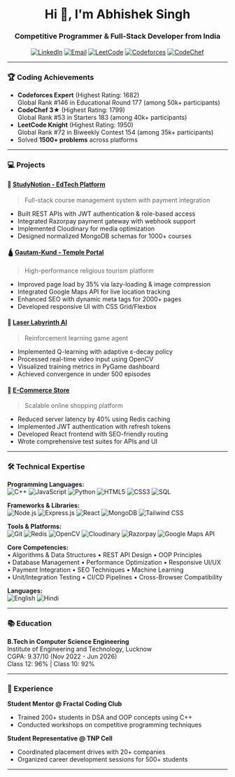 <h1 align="center">Hi 👋, I'm Abhishek Singh</h1>
<h3 align="center">Competitive Programmer & Full-Stack Developer from India</h3>

<p align="center">
  <a href="https://www.linkedin.com/in/abhishek-singh-63a715258/" target="blank"><img align="center" src="https://img.shields.io/badge/LinkedIn-0A66C2?style=for-the-badge&logo=linkedin&logoColor=white" alt="LinkedIn"/></a>
  <a href="mailto:abhishek1482003@gmail.com"><img align="center" src="https://img.shields.io/badge/Gmail-EA4335?style=for-the-badge&logo=gmail&logoColor=white" alt="Email"/></a>
  <a href="https://leetcode.com/u/abhirishal/" target="blank"><img align="center" src="https://img.shields.io/badge/LeetCode-FFA116?style=for-the-badge&logo=leetcode&logoColor=black" alt="LeetCode"/></a>
  <a href="https://codeforces.com/profile/" target="blank"><img align="center" src="https://img.shields.io/badge/Codeforces-1F8ACB?style=for-the-badge&logo=codeforces&logoColor=white" alt="Codeforces"/></a>
  <a href="https://www.codechef.com/users/abhirishal0" target="blank"><img align="center" src="https://img.shields.io/badge/CodeChef-5B4638?style=for-the-badge&logo=codechef&logoColor=white" alt="CodeChef"/></a>
</p>

---

### 🏆 Coding Achievements
- **Codeforces Expert** (Highest Rating: 1682)  
  Global Rank #146 in Educational Round 177 (among 50k+ participants)
- **CodeChef 3★** (Highest Rating: 1799)  
  Global Rank #53 in Starters 183 (among 40k+ participants)
- **LeetCode Knight** (Highest Rating: 1950)  
  Global Rank #72 in Biweekly Contest 154 (among 35k+ participants)
- Solved **1500+ problems** across platforms

---

### 💻 Projects

#### 🚀 [StudyNotion - EdTech Platform](https://github.com/yourusername/repo)
> Full-stack course management system with payment integration
- Built REST APIs with JWT authentication & role-based access
- Integrated Razorpay payment gateway with webhook support
- Implemented Cloudinary for media optimization
- Designed normalized MongoDB schemas for 1000+ courses

#### 🛕 [Gautam-Kund - Temple Portal](https://github.com/yourusername/repo)
> High-performance religious tourism platform
- Improved page load by 35% via lazy-loading & image compression
- Integrated Google Maps API for live location tracking
- Enhanced SEO with dynamic meta tags for 2000+ pages
- Developed responsive UI with CSS Grid/Flexbox

#### 🧠 [Laser Labyrinth AI](https://github.com/yourusername/repo)
> Reinforcement learning game agent
- Implemented Q-learning with adaptive ε-decay policy
- Processed real-time video input using OpenCV
- Visualized training metrics in PyGame dashboard
- Achieved convergence in under 500 episodes

#### 🛒 [E-Commerce Store](https://github.com/yourusername/repo)
> Scalable online shopping platform
- Reduced server latency by 40% using Redis caching
- Implemented JWT authentication with refresh tokens
- Developed React frontend with SEO-friendly routing
- Wrote comprehensive test suites for APIs and UI

---

### 🛠️ Technical Expertise

**Programming Languages:**  
![C++](https://img.shields.io/badge/C++-00599C?logo=c%2B%2B&logoColor=white)
![JavaScript](https://img.shields.io/badge/JavaScript-F7DF1E?logo=javascript&logoColor=black)
![Python](https://img.shields.io/badge/Python-3776AB?logo=python&logoColor=white)
![HTML5](https://img.shields.io/badge/HTML5-E34F26?logo=html5&logoColor=white)
![CSS3](https://img.shields.io/badge/CSS3-1572B6?logo=css3&logoColor=white)
![SQL](https://img.shields.io/badge/SQL-4479A1?logo=mysql&logoColor=white)

**Frameworks & Libraries:**  
![Node.js](https://img.shields.io/badge/Node.js-339933?logo=nodedotjs&logoColor=white)
![Express.js](https://img.shields.io/badge/Express.js-000000?logo=express&logoColor=white)
![React](https://img.shields.io/badge/React-61DAFB?logo=react&logoColor=black)
![MongoDB](https://img.shields.io/badge/MongoDB-47A248?logo=mongodb&logoColor=white)
![Tailwind CSS](https://img.shields.io/badge/Tailwind_CSS-06B6D4?logo=tailwindcss&logoColor=white)

**Tools & Platforms:**  
![Git](https://img.shields.io/badge/Git-F05032?logo=git&logoColor=white)
![Redis](https://img.shields.io/badge/Redis-DC382D?logo=redis&logoColor=white)
![OpenCV](https://img.shields.io/badge/OpenCV-5C3EE8?logo=opencv&logoColor=white)
![Cloudinary](https://img.shields.io/badge/Cloudinary-3448C5?logo=cloudinary&logoColor=white)
![Razorpay](https://img.shields.io/badge/Razorpay-0C2451?logo=razorpay&logoColor=white)
![Google Maps API](https://img.shields.io/badge/Google_Maps-4285F4?logo=googlemaps&logoColor=white)

**Core Competencies:**  
• Algorithms & Data Structures • REST API Design • OOP Principles  
• Database Management • Performance Optimization • Responsive UI/UX  
• Payment Integration • SEO Techniques • Machine Learning  
• Unit/Integration Testing • CI/CD Pipelines • Cross-Browser Compatibility

**Languages:**  
![English](https://img.shields.io/badge/English-Fluent-2CA5E0?logo=googletranslate)
![Hindi](https://img.shields.io/badge/Hindi-Native_speaker-2CA5E0?logo=googletranslate)

---

### 📚 Education
**B.Tech in Computer Science Engineering**  
Institute of Engineering and Technology, Lucknow  
CGPA: 9.37/10 (Nov 2022 - Jun 2026)  
Class 12: 96% | Class 10: 92%

---

### 💼 Experience
**Student Mentor @ Fractal Coding Club**  
- Trained 200+ students in DSA and OOP concepts using C++  
- Conducted workshops on competitive programming techniques  

**Student Representative @ TNP Cell**  
- Coordinated placement drives with 20+ companies  
- Organized career development sessions for 500+ students

---


